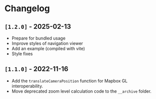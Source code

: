 # Changelog

## `[1.2.0]` - 2025-02-13

- Prepare for bundled usage
- Improve styles of navigation viewer
- Add an example (compiled with vite)
- Style fixes

## `[1.1.0]` - 2022-11-16

- Add the `translateCameraPosition` function for Mapbox GL interoperability.
- Move deprecated zoom level calculation code to the `__archive` folder.
